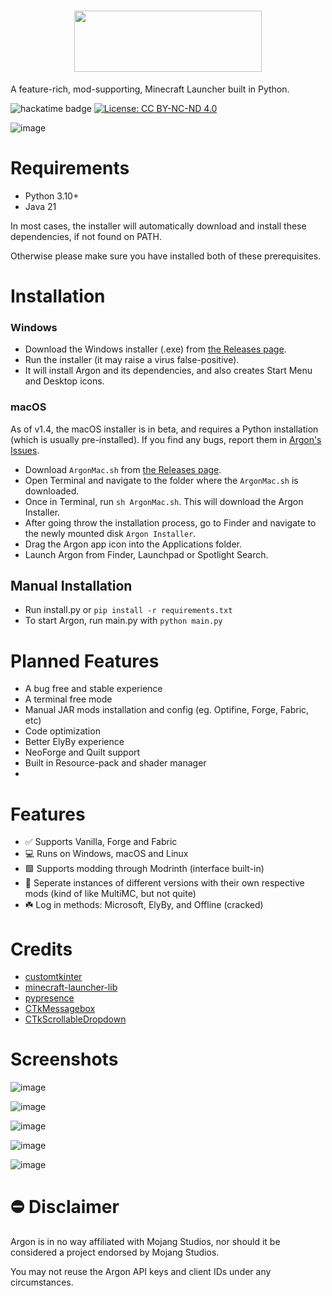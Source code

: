 <h1 align="center"><img width=300 height=98 src="https://github.com/user-attachments/assets/1bb6dc87-3d02-45d2-b847-8779ecf51b58"</img>
</h1>


A feature-rich, mod-supporting, Minecraft Launcher built in Python.

![hackatime badge](https://hackatime-badge.hackclub.com/U081T49KRUP/Argon) [![License: CC BY-NC-ND 4.0](https://img.shields.io/badge/License-CC_BY--NC--ND_4.0-lightgrey.svg)](https://creativecommons.org/licenses/by-nc-nd/4.0/) 

![image](https://github.com/user-attachments/assets/0b6a811e-ae9b-4e07-9d70-6ad376eeb180)


# Requirements
 - Python 3.10+
 - Java 21

In most cases, the installer will automatically download and install these dependencies, if not found on PATH. 

Otherwise please make sure you have installed both of these prerequisites.


# Installation
### Windows
 - Download the Windows installer (.exe) from [the Releases page](https://github.com/v-pun215/Argon/releases/latest).
 - Run the installer (it may raise a virus false-positive).
 - It will install Argon and its dependencies, and also creates Start Menu and Desktop icons.

### macOS
As of v1.4, the macOS installer is in beta, and requires a Python installation (which is usually pre-installed). If you find any bugs, report them in [Argon's Issues](https://github.com/v-pun215/Argon/issues).
 - Download ```ArgonMac.sh``` from [the Releases page](https://github.com/v-pun215/Argon/releases/latest).
 - Open Terminal and navigate to the folder where the ```ArgonMac.sh``` is downloaded.
 - Once in Terminal, run ```sh ArgonMac.sh```. This will download the Argon Installer.
 - After going throw the installation process, go to Finder and navigate to the newly mounted disk ```Argon Installer```.
 - Drag the Argon app icon into the Applications folder.
 - Launch Argon from Finder, Launchpad or Spotlight Search.


## Manual Installation
 - Run install.py or ```pip install -r requirements.txt```
 - To start Argon, run main.py with ```python main.py```

# Planned Features
 - A bug free and stable experience
 - A terminal free mode
 - Manual JAR mods installation and config (eg. Optifine, Forge, Fabric, etc)
 - Code optimization
 - Better ElyBy experience
 - NeoForge and Quilt support
 - Built in Resource-pack and shader manager
 - 
# Features
 - ✅ Supports Vanilla, Forge and Fabric 
 - 💻 Runs on Windows, macOS and Linux 
 - 🟩 Supports modding through Modrinth (interface built-in) 
 - 🎉 Seperate instances of different versions with their own respective mods (kind of like MultiMC, but not quite) 
 - ☘️ Log in methods: Microsoft, ElyBy, and Offline (cracked) 

# Credits
 - [customtkinter](https://github.com/tomschimansky/customtkinter)
 - [minecraft-launcher-lib](https://codeberg.org/JakobDev/minecraft-launcher-lib)
 - [pypresence](https://github.com/qwertyquerty/pypresence)
 - [CTkMessagebox](https://github.com/Akascape/CTkMessagebox)
 - [CTkScrollableDropdown](https://github.com/Akascape/CTkScrollableDropdown)

#  Screenshots
![image](https://github.com/user-attachments/assets/ec138c54-3833-402e-bf66-53547db3d9d2)

![image](https://github.com/user-attachments/assets/ed129612-51a7-464e-a50f-715d8dd421e2)

![image](https://github.com/user-attachments/assets/c04d64a8-e621-44d0-a314-bd3f22fc7aac)

![image](https://github.com/user-attachments/assets/e2840d2e-9a98-4912-907e-809d72409634)

![image](https://github.com/user-attachments/assets/d7ab0e52-a46c-4ee9-bbbc-aea6b07977a2)


# ⛔ Disclaimer
Argon is in no way affiliated with Mojang Studios, nor should it be considered a project endorsed by Mojang Studios.

You may not reuse the Argon API keys and client IDs under any circumstances.
